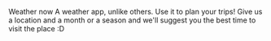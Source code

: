 
Weather now
A weather app, unlike others. Use it to plan your trips! Give us a location and a month or a season and we'll suggest you the best time to visit the place :D

